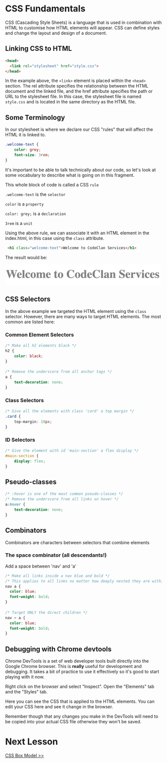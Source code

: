 # CSS Fundamentals

CSS (Cascading Style Sheets) is a language that is used in combination with HTML to customise how HTML elements will appear. CSS can define styles and change the layout and design of a document.

## Linking CSS to HTML

```html
<head>
  <link rel="stylesheet" href="style.css">
</head>
```

In the example above, the `<link>` element is placed within the `<head>` section. The rel attribute specifies the relationship between the HTML document and the linked file, and the href attribute specifies the path or URL to the stylesheet file. In this case, the stylesheet file is named `style.css` and is located in the same directory as the HTML file.

## Some Terminology

In our stylesheet is where we declare our CSS "rules" that will affect the HTML it is linked to.

```css
.welcome-text {
    color: grey;
    font-size: 3rem;
}
```

It's important to be able to talk technically about our code, so let's look at some vocabulary to describe what is going on in this fragment.

This whole block of code is called a CSS `rule`

`.welcome-text` is the `selector`

`color` is a `property`

`color: grey;` is a `declaration`

`3rem` is a `unit`

Using the above rule, we can associate it with an HTML element in the index.html, in this case using the `class` attribute.

```html
 <h1 class="welcome-text">Welcome to CodeClan Services</h1>
```

The result would be:

![Welcome text example](../images/welcome_text_example.png)


## CSS Selectors

In the above example we targeted the HTML element using the `class` selector. However, there are many ways to target HTML elements. The most common are listed here: 

### Common Element Selectors

```css
/* Make all h2 elements black */
h2 {
    color: black;
}

/* Remove the underscore from all anchor tags */
a {
    text-decoration: none;
}
```

### Class Selectors

```css
/* Give all the elements with class 'card' a top margin */
.card {
    top-margin: 10px;
}
```

### ID Selectors

```css
/* Give the element with id 'main-section' a flex display */
#main-section {
    display: flex;
}
```

## Pseudo-classes

```css
/* :hover is one of the most common pseudo-classes */
/* Remove the underscore from all links on hover */
a:hover {
    text-decoration: none;
}
```

## Combinators

Combinators are characters between selectors that combine elements

### The space combinator (all descendants!)

Add a space between 'nav' and 'a'

```css
/* Make all links inside a nav blue and bold */
/* This applies to all links no matter how deeply nested they are within the nav */
nav a {
  color: blue;
  font-weight: bold;
}

/* Target ONLY the direct children */
nav > a {
  color: blue;
  font-weight: bold;
}
```


## Debugging with Chrome devtools

Chrome DevTools is a set of web developer tools built directly into the Google Chrome browser. This is **really** useful for development and debugging. It takes a bit of practice to use it effectively so it's good to start playing with it now.

Right click on the browser and select "Inspect". Open the "Elements" tab and the "Styles" tab.

Here you can see the CSS that is applied to the HTML elements. You can edit your CSS here and see it change in the browser.

Remember though that any changes you make in the DevTools will need to be copied into your actual CSS file otherwise they won't be saved.

# Next Lesson
[CSS Box Model >>](./8_css_box_model.md)